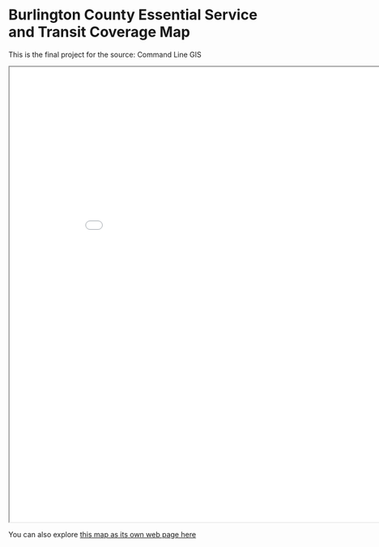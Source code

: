 # Burlington County Essential Service and Transit Coverage Map

This is the final project for the source: Command Line GIS

<iframe src='interactive_map.html' width = '900' height = '900' ></iframe>

You can also explore [this map as its own web page here](interactive_map.html)

